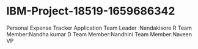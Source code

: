 # IBM-Project-18519-1659686342
Personal Expense Tracker Application
Team Leader :Nandakisore R
Team Member:Nandha kumar D
Team Member:Nandhini
Team Member:Naveen VP

